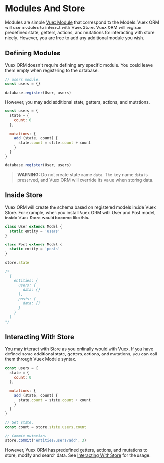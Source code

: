 # Modules And Store

Modules are simple [Vuex Module](https://vuex.vuejs.org/en/modules.html) that correspond to the Models. Vuex ORM will use modules to interact with Vuex Store. Vuex ORM will register predefined state, getters, actions, and mutations for interacting with store nicely. However, you are free to add any additional module you wish.

## Defining Modules

Vuex ORM doesn't require defining any specific module. You could leave them empty when registering to the database.

```js
// users module.
const users = {}

database.register(User, users)
```

However, you may add additional state, getters, actions, and mutations.

```js
const users = {
  state = {
    count: 0
  },

  mutations: {
    add (state, count) {
      state.count = state.count + count
    }
  }
}

database.register(User, users)
```

> **WARNING:** Do not create state name `data`. The key name `data` is preserved, and Vuex ORM will override its value when storing data.

## Inside Store

Vuex ORM will create the schema based on registered models inside Vuex Store. For example, when you install Vuex ORM with User and Post model, inside Vuex Store would become like this.

```js
class User extends Model {
  static entity = 'users'
}

class Post extends Model {
  static entity = 'posts'
}

store.state

/*
  {
    entities: {
      users: {
        data: {}
      },
      posts: {
        data: {}
      }
    }
  }
*/
```

## Interacting With Store

You may interact with Store as you ordinally would with Vuex. If you have defined some additional state, getters, actions, and mutations, you can call them through Vuex Module syntax.

```js
const users = {
  state = {
    count: 0
  },

  mutations: {
    add (state, count) {
      state.count = state.count + count
    }
  }
}

// Get state.
const count = store.state.users.count

// Commit mutation.
store.commit('entities/users/add', 3)
```

However, Vuex ORM has predefined getters, actions, and mutations to store, modify and search data. See [Interacting With Store](../store/retrieving-data.md) for the usage.
